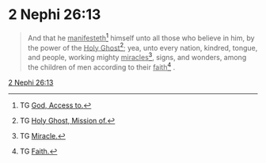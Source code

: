 # 2 Nephi 26:13

> And that he <u>manifesteth</u>[^a] himself unto all those who believe in him, by the power of the <u>Holy Ghost</u>[^b]; yea, unto every nation, kindred, tongue, and people, working mighty <u>miracles</u>[^c], signs, and wonders, among the children of men according to their <u>faith</u>[^d] .

[2 Nephi 26:13](https://www.churchofjesuschrist.org/study/scriptures/bofm/2-ne/26?lang=eng&id=p13#p13)


[^a]: TG [God, Access to.](https://www.churchofjesuschrist.org/study/scriptures/tg/god-access-to?lang=eng)
[^b]: TG [Holy Ghost, Mission of.](https://www.churchofjesuschrist.org/study/scriptures/tg/holy-ghost-mission-of?lang=eng)
[^c]: TG [Miracle.](https://www.churchofjesuschrist.org/study/scriptures/tg/miracle?lang=eng)
[^d]: TG [Faith.](https://www.churchofjesuschrist.org/study/scriptures/tg/faith?lang=eng)
